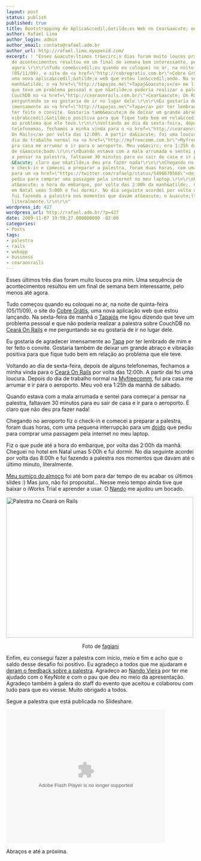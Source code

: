 ```yaml
---
layout: post
status: publish
published: true
title: Bootstrapping de Aplica&ccedil;&otilde;es Web no Cear&aacute; on Rails 2009
author: Rafael Lima
author_login: admin
author_email: contato@rafael.adm.br
author_url: http://rafael.lima.myopenid.com/
excerpt: ! "Esses &uacute;ltimos tr&ecirc;s dias foram muito loucos pra mim. Uma sequ&ecirc;ncia
  de acontecimentos resultou em um final de semana bem interessante, pelo menos at&eacute;
  agora.\r\n\r\nTudo come&ccedil;ou quando eu coloquei no ar, na noite de quinta-feira
  (05/11/09), o site do <a href=\"http://cobregratis.com.br\">Cobre Gr&aacute;tis</a>,
  uma nova aplica&ccedil;&atilde;o web que estou lan&ccedil;ando. Na sexta-feira de
  manh&atilde; o <a href=\"http://tapajos.me\">Tapaj&oacute;s</a> me ligou dizendo
  que teve um problema pessoal e que n&atilde;o poderia realizar a palestra sobre
  CouchDB no <a href=\"http://cearaonrails.com.br/\">Cear&aacute; On Rails</a> e me
  perguntando se eu gostaria de ir no lugar dele.\r\n\r\nEu gostaria de agradecer
  imensamente ao <a href=\"http://tapajos.me\">Tapa</a> por ter lembrado de mim e
  ter feito o convite. Gostaria tamb&eacute;m de deixar um grande abra&ccedil;o e
  vibra&ccedil;&atilde;o positiva para que fique tudo bem em rela&ccedil;&atilde;o
  ao problema que ele teve.\r\n\r\nVoltando ao dia de sexta-feira, depois de alguns
  telefonemas, fechamos a minha vinda para o <a href=\"http://cearaonrails.com.br/\">Cear&aacute;
  On Rails</a> por volta das 12:00h. A partir da&iacute; foi uma loucura. Depois do
  dia de trabalho normal na <a href=\"http://myfreecomm.com.br\">Myfreecomm</a>, fui
  pra casa me arrumar e ir para o aeroporto. Meu vo&ocirc; era 1:25h da manh&atilde;
  de s&aacute;bado.\r\n\r\nQuando estava com a mala arrumada e sentei para come&ccedil;ar
  a pensar na palestra, faltavam 30 minutos para eu sair de casa e ir para o aeroporto.
  &Eacute; claro que n&atilde;o deu pra fazer nada!\r\n\r\nChegando no aeroporto fiz
  o check-in e comecei a preparar a palestra, foram duas horas, com uma pequena interrup&ccedil;&atilde;o
  para um <a href=\"https://twitter.com/rafaelp/status/5496678566\">doido</a> que
  pediu para comprar uma passagem pela internet no meu laptop.\r\n\r\nFiz o que pude
  at&eacute; a hora do embarque, por volta das 2:00h da manh&atilde;. Cheguei no hotel
  em Natal umas 5:00h e fui dormir. No dia seguinte acordei por volta das 8:00h e
  fui fazendo a palestra nos momentos que davam at&eacute; o &uacute;ltimo minuto,
  literalmente.\r\n\r\n"
wordpress_id: 427
wordpress_url: http://rafael.adm.br/?p=427
date: 2009-11-07 19:59:27.000000000 -02:00
categories:
- Posts
tags:
- palestra
- rails
- webapp
- business
- cearaonrails
---
```

Esses &uacute;ltimos tr&ecirc;s dias foram muito loucos pra mim. Uma sequ&ecirc;ncia de acontecimentos resultou em um final de semana bem interessante, pelo menos at&eacute; agora.

Tudo come&ccedil;ou quando eu coloquei no ar, na noite de quinta-feira (05/11/09), o site do <a href="http://cobregratis.com.br">Cobre Gr&aacute;tis</a>, uma nova aplica&ccedil;&atilde;o web que estou lan&ccedil;ando. Na sexta-feira de manh&atilde; o <a href="http://tapajos.me">Tapaj&oacute;s</a> me ligou dizendo que teve um problema pessoal e que n&atilde;o poderia realizar a palestra sobre CouchDB no <a href="http://cearaonrails.com.br/">Cear&aacute; On Rails</a> e me perguntando se eu gostaria de ir no lugar dele.

Eu gostaria de agradecer imensamente ao <a href="http://tapajos.me">Tapa</a> por ter lembrado de mim e ter feito o convite. Gostaria tamb&eacute;m de deixar um grande abra&ccedil;o e vibra&ccedil;&atilde;o positiva para que fique tudo bem em rela&ccedil;&atilde;o ao problema que ele teve.

Voltando ao dia de sexta-feira, depois de alguns telefonemas, fechamos a minha vinda para o <a href="http://cearaonrails.com.br/">Cear&aacute; On Rails</a> por volta das 12:00h. A partir da&iacute; foi uma loucura. Depois do dia de trabalho normal na <a href="http://myfreecomm.com.br">Myfreecomm</a>, fui pra casa me arrumar e ir para o aeroporto. Meu vo&ocirc; era 1:25h da manh&atilde; de s&aacute;bado.

Quando estava com a mala arrumada e sentei para come&ccedil;ar a pensar na palestra, faltavam 30 minutos para eu sair de casa e ir para o aeroporto. &Eacute; claro que n&atilde;o deu pra fazer nada!

Chegando no aeroporto fiz o check-in e comecei a preparar a palestra, foram duas horas, com uma pequena interrup&ccedil;&atilde;o para um <a href="https://twitter.com/rafaelp/status/5496678566">doido</a> que pediu para comprar uma passagem pela internet no meu laptop.

Fiz o que pude at&eacute; a hora do embarque, por volta das 2:00h da manh&atilde;. Cheguei no hotel em Natal umas 5:00h e fui dormir. No dia seguinte acordei por volta das 8:00h e fui fazendo a palestra nos momentos que davam at&eacute; o &uacute;ltimo minuto, literalmente.

<a id="more"></a><a id="more-427"></a>

<a href="http://twitter.com/fagiani/statuses/5512702471">Meu sumi&ccedil;o do almo&ccedil;o</a> foi at&eacute; bom para dar tempo de eu acabar os &uacute;ltimos slides :) Mas juro, n&atilde;o foi proposital... Nesse meio tempo ainda tive que baixar o iWorks Trial e aprender a usar. O&nbsp;<a href="http://simplesideias.com.br">Nando</a> me ajudou um bocado.

<a style="text-decoration: none;" href="http://rafael.adm.br/wp-content/uploads/2009/11/4083105357_6601df2241.jpg"><img class="aligncenter size-full wp-image-429" title="Palestra no Cear&aacute; on Rails" src="http://rafael.adm.br/wp-content/uploads/2009/11/4083105357_6601df2241.jpg" alt="Palestra no Cear&aacute; on Rails" width="500" height="375" /></a>
<p style="text-align: center;">Foto de <a href="http://www.flickr.com/photos/fagiani/">fagiani</a></p>
Enfim, eu consegui fazer a palestra com in&iacute;cio, meio e fim e acho que o saldo desse desafio foi positivo. Eu agrade&ccedil;o a todos que me ajudaram e <a href="https://twitter.com/#search?q=rafael%20lima%20cearaonrails%20palestra">deram o feedback sobre a palestra</a>. Agrade&ccedil;o ao <a href="http://simplesideias.com.br/">Nando Vieira</a> por ter me ajudado com o KeyNote e com o pau que deu no meio da apresenta&ccedil;&atilde;o. Agrade&ccedil;o tamb&eacute;m &agrave; galera do staff do evento que aceitou e colaborou com tudo para que eu viesse. Muito obrigado a todos.

Segue a palestra que est&aacute; publicada no Slideshare.

<object style="margin: 0px;" classid="clsid:d27cdb6e-ae6d-11cf-96b8-444553540000" width="425" height="355" codebase="http://download.macromedia.com/pub/shockwave/cabs/flash/swflash.cab#version=6,0,40,0"><param name="allowFullScreen" value="true" /><param name="allowScriptAccess" value="always" /><param name="src" value="http://static.slidesharecdn.com/swf/ssplayer2.swf?doc=webappbootstrappdf-091107153458-phpapp01&amp;rel=0&amp;stripped_title=bootstrapping-de-uma-aplicao-web" /><param name="allowfullscreen" value="true" /><embed style="margin: 0px;" type="application/x-shockwave-flash" width="425" height="355" src="http://static.slidesharecdn.com/swf/ssplayer2.swf?doc=webappbootstrappdf-091107153458-phpapp01&amp;rel=0&amp;stripped_title=bootstrapping-de-uma-aplicao-web" allowscriptaccess="always" allowfullscreen="true"></embed></object>

Abra&ccedil;os e at&eacute; a pr&oacute;xima.
